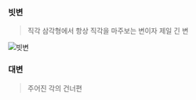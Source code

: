 ### 빗변

> 직각 삼각형에서 항상 직각을 마주보는 변이자 제일 긴 변

![빗변](https://cdn.kastatic.org/ka-perseus-graphie/6a9be65af76588d34d4b2f9cbc4ba4e82165bc81.svg)


### 대변

> 주어진 각의 건너편


